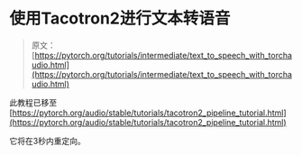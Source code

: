 # 使用Tacotron2进行文本转语音

> 原文：[https://pytorch.org/tutorials/intermediate/text_to_speech_with_torchaudio.html](https://pytorch.org/tutorials/intermediate/text_to_speech_with_torchaudio.html)

此教程已移至[https://pytorch.org/audio/stable/tutorials/tacotron2_pipeline_tutorial.html](https://pytorch.org/audio/stable/tutorials/tacotron2_pipeline_tutorial.html)

它将在3秒内重定向。

